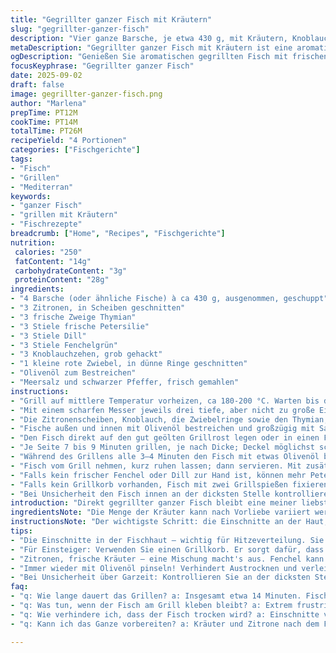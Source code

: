 ```yaml
---
title: "Gegrillter ganzer Fisch mit Kräutern"
slug: "gegrillter-ganzer-fisch"
description: "Vier ganze Barsche, je etwa 430 g, mit Kräutern, Knoblauch, Zitrone und Zwiebeln gefüllt, gegrillt mit Olivenöl. Wichtig: Fischhaut einschneiden, um optimale Hitzeverteilung zu erzielen. Zubereitung auf mittlerer Grillhitze, jeweils 7 bis 9 Minuten pro Seite, damit die Haut knusprig wird und das Fleisch saftig bleibt. Durch das Füllen aromatischer Zutaten werden Geschmack und Saftigkeit erhöht. Vermeiden, Fisch zu trocken zu grillen. Alternativ eignet sich auch ein Grillkorb für mehr Sicherheit und einfacheres Umdrehen."
metaDescription: "Gegrillter ganzer Fisch mit Kräutern ist eine aromatische und saftige Zubereitung für Fischliebhaber – perfekt für Grillabende"
ogDescription: "Genießen Sie aromatischen gegrillten Fisch mit frischen Kräutern und Zitrone. Ein einfaches, aber köstliches Rezept für den Grill."
focusKeyphrase: "Gegrillter ganzer Fisch"
date: 2025-09-02
draft: false
image: gegrillter-ganzer-fisch.png
author: "Marlena"
prepTime: PT12M
cookTime: PT14M
totalTime: PT26M
recipeYield: "4 Portionen"
categories: ["Fischgerichte"]
tags:
- "Fisch"
- "Grillen"
- "Mediterran"
keywords:
- "ganzer Fisch"
- "grillen mit Kräutern"
- "Fischrezepte"
breadcrumb: ["Home", "Recipes", "Fischgerichte"]
nutrition: 
 calories: "250"
 fatContent: "14g"
 carbohydrateContent: "3g"
 proteinContent: "28g"
ingredients:
- "4 Barsche (oder ähnliche Fische) à ca 430 g, ausgenommen, geschuppt"
- "3 Zitronen, in Scheiben geschnitten"
- "3 frische Zweige Thymian"
- "3 Stiele frische Petersilie"
- "3 Stiele Dill"
- "3 Stiele Fenchelgrün"
- "3 Knoblauchzehen, grob gehackt"
- "1 kleine rote Zwiebel, in dünne Ringe geschnitten"
- "Olivenöl zum Bestreichen"
- "Meersalz und schwarzer Pfeffer, frisch gemahlen"
instructions:
- "Grill auf mittlere Temperatur vorheizen, ca 180-200 °C. Warten bis die Kohlen oder Brenner Hitze gleichmäßig abgeben; sicherstellen, dass der Rost sauber und geölt ist, damit der Fisch nicht kleben bleibt."
- "Mit einem scharfen Messer jeweils drei tiefe, aber nicht zu große Einschnitte in die Haut des Fisches schneiden. Das kontrolliert das Aufreißen beim Grillen und sorgt für bessere Hitzeaufnahme."
- "Die Zitronenscheiben, Knoblauch, die Zwiebelringe sowie den Thymian, Petersilie, Dill und Fenchel in die Bauchhöhle jedes Fisches stopfen. So verteilt sich der Duft direkt ins Fleisch während des Grillens."
- "Fische außen und innen mit Olivenöl bestreichen und großzügig mit Salz und frisch gemahlenem Pfeffer würzen. Nicht sparen beim Öl – es hilft beim Grillen und verbessert die Hautstruktur."
- "Den Fisch direkt auf den gut geölten Grillrost legen oder in einen Fischgrillkorb einspannen, um ein Zerfallen beim Wenden zu verhindern."
- "Je Seite 7 bis 9 Minuten grillen, je nach Dicke; Deckel möglichst schließen, damit die Hitze umläuft und der Fisch gleichmäßiger gar wird. Klingt vielleicht lang, aber lieber etwas länger, bis die Haut knusprig ist und das Fleisch leicht glasig bleibt – Fingerprobe hilft: Das Fischfleisch sollte sich leicht mit der Gabel lockern lassen."
- "Während des Grillens alle 3–4 Minuten den Fisch mit etwas Olivenöl bestreichen. Das verhindert austrocknen und gibt nochmal Aroma."
- "Fisch vom Grill nehmen, kurz ruhen lassen; dann servieren. Mit zusätzlich frischer Zitrone beträufeln und gern noch etwas frisch gehackte Kräuter darüber geben."
- "Falls kein frischer Fenchel oder Dill zur Hand ist, können mehr Petersilien- und Thymianzweige genommen werden. Alternativ Zitronenthymian oder Rosmarin ausprobieren, bringt eine etwas andere Aromatik."
- "Falls kein Grillkorb vorhanden, Fisch mit zwei Grillspießen fixieren, damit er sich nicht biegt oder zerreißt. Auf indirekter Hitze garen, falls Flammen zu groß sind, sonst verbrennt schnell die Haut."
- "Bei Unsicherheit den Fisch innen an der dicksten Stelle kontrollieren: Das Fleisch ist gar, wenn es matt-weiß bis leicht transparent und locker ist, nicht mehr glasig oder roh."
introduction: "Direkt gegrillter ganzer Fisch bleibt eine meiner liebsten Zubereitungen, weil das Aroma so unverfälscht ist und die Haut unter der Hitze knusprig wird. Früher habe ich oft Probleme gehabt, dass der Fisch entweder an der Haut kleben blieb oder beim Wenden zerfiel. Die kleine Änderung, dicke Einschnitte in die Haut zu machen, bringt ein neues Level. Außerdem habe ich gelernt, den Fisch innen so aromatisch zu füllen, dass das Fleisch während des Garens mitschmort und nicht austrocknet. Zitronen und frische Kräuter dürfen dabei nicht fehlen; sie geben nicht nur Duft, sondern auch Frische zum gegrillten Eigengeschmack. Man darf sich vom Bauchgefühl führen lassen – Hände und Augen sagen mehr als die Uhr. Kommt der Fisch saftig und aromatisch vom Grill, weiß man sofort, dass alles richtig lief."
ingredientsNote: "Die Menge der Kräuter kann nach Vorliebe variiert werden. Wer keinen Fenchel hat, ersetzt diesen durch Fenchelkraut oder mehr Dill. Zitrone sollte frisch sein, das macht einen großen Unterschied gegenüber Konzentrat oder Pulver. Knoblauch grob schneiden, damit er während des Grillens den Geschmack abgibt, jedoch nicht verbrennt. Olivenöl von guter Qualität ist Pflicht, da es neben Geschmack auch die Fischhaut schützt vor dem Austrocknen. Kleiner Tipp: Wenn keine frischen Kräuter zu finden sind, gehen auch getrocknete, diese dann in die Bauchhöhle geben und vorab etwas einölen. Den Fisch immer innen und außen leicht salzen, aber nicht zu viel, damit das Fleisch zart bleibt."
instructionsNote: "Der wichtigste Schritt: die Einschnitte an der Haut, sie verhindern Reißprobleme und sorgen für gleichmäßige Hitze. Das Füllen mit Kräutern und Zitrone passiert direkt vor dem Grillen, damit die Aromen frisch bleiben. Beim Grillen auf mittlerer Hitze bleibt die Haut knusprig, das Fleisch saftig – zu hohe Hitze verbrennt außen, innen bleibt roh. Keine Panik, falls sich die Haut etwas löst beim Wenden, vorsichtig und mit Fischwender arbeiten. Ein Fischkorb ist hilfreich, sonst stützt man den Fisch mit Grillzange und Brettchen an. Das ständige Einölen verhindert Austrocknen und sorgt für einen schönen Glanz. Garzeiten nicht starr nehmen, eher auf Textur des Fleisches achten. Bei Unsicherheit probier ich, wie sich der Fisch anfühlt, das ist die beste Prüfung."
tips:
- "Die Einschnitte in der Fischhaut – wichtig für Hitzeverteilung. Sie verhindern das Zerreißen und helfen, die Haut knusprig zu machen. Tief genug, aber nicht zu tief. Ein scharfes Messer ist Pflicht."
- "Für Einsteiger: Verwenden Sie einen Grillkorb. Er sorgt dafür, dass der Fisch nicht zerfällt. Auch einfacher zu wenden. Sicherheitsvorkehrungen beachten, damit nichts anbrennt und alles gleichmäßig gart."
- "Zitronen, frische Kräuter – eine Mischung macht's aus. Fenchel kann durch Fenchelkraut ersetzt werden. Wenn kein frischer Dill vorhanden ist, mehr Petersilie nehmen. Alternativ getrocknete Kräuter verwenden, diese aber vorher ölen."
- "Immer wieder mit Olivenöl pinseln! Verhindert Austrocknen und verleiht dem Fisch einen Glanz. Nach dem Grillen noch einmal nachölen fördert die Frische. Fingerprobe zur Garprüfung – Fisch sollte sich leicht mit einer Gabel lockern lassen."
- "Bei Unsicherheit über Garzeit: Kontrollieren Sie an der dicksten Stelle des Fisches. Matt-weiß zeigt Garheit. Wenn zu fest, war er wahrscheinlich zu lange auf dem Grill. Kurz rasten lassen vor dem Servieren."
faq:
- "q: Wie lange dauert das Grillen? a: Insgesamt etwa 14 Minuten. Fisch je Seite 7 bis 9 Minuten grillen. Hitze und Dicke spielen eine Rolle. Verwenden Sie die Fingerprobe, um festzustellen, wann der Fisch gar ist."
- "q: Was tun, wenn der Fisch am Grill kleben bleibt? a: Extrem frustrierend. Rost gut ölen hilft. Petersilie oder Olivenöl verwenden. Vorheizen verbessern. Alternativ Grillkorb nutzen."
- "q: Wie verhindere ich, dass der Fisch trocken wird? a: Einschnitte vorher helfen dabei. Regelmäßiges Einölen ist entscheidend. Hitze kontrollieren. Und achten Sie, dass die Haut knusprig bleibt, aber das Innere nicht austrocknet."
- "q: Kann ich das Ganze vorbereiten? a: Kräuter und Zitrone nach dem Füllen im Kühlschrank lagern. Auch Fisch einige Stunden vorher marinieren mit Öl und Gewürzen. Reduzierte Aromatik vermeiden."

---
```

